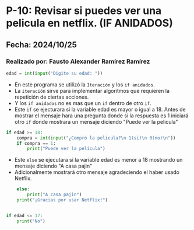 # P-10: Revisar si puedes ver una pelicula en netflix. (IF ANIDADOS)
## Fecha: 2024/10/25
### Realizado por: Fausto Alexander Ramírez Ramírez
``` python
edad = int(input("Digite su edad: "))
```
- En este programa se utilizó la `Iteración` y los `if anidados`.
- La `iteración` sirve para implementar algoritmos que requieren la repetición de ciertas acciones.
- Y los `if anidados` no es mas que un `if` dentro de otro `if`.
- Este `if` se ejecturara si la variable edad es mayor o igual a 18. Antes de mostrar el mensaje hara una pregunta donde si la respuesta es 1 iniciará otro `if` donde mostrara un mensaje diciendo "Puede ver la pelicula"
``` python
if edad >= 18:
    compra = int(input("¿Compró la pelicula?\n 1(si)\n 0(no)\n"))
    if compra == 1:
        print("Puede ver la película")
```
- Este `else` se ejecutara si la variable edad es menor a 18 mostrando un mensaje diciendo "A casa pajin"
- Adicionalmente mostrará otro mensaje agradeciendo el haber usado Netflix.
``` python
    else:
        print("A casa pajin")
    print("¡Gracias por usar Netflix!")
```

``` python

if edad <= 17:  
    print("No") 
